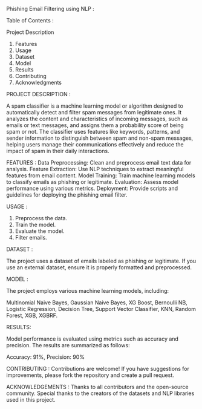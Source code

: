 Phishing Email Filtering using NLP :

Table of Contents :

Project Description
1. Features
2. Usage
3. Dataset
4. Model
5. Results
6. Contributing
7. Acknowledgments

PROJECT DESCRIPTION :

A spam classifier is a machine learning model or algorithm designed to automatically detect and filter spam messages from legitimate ones. It analyzes the content and characteristics of incoming messages, such as emails or text 
messages, and assigns them a probability score of being spam or not. The classifier uses features like keywords, patterns, and sender information to distinguish between spam and non-spam messages, helping users manage their 
communications effectively and reduce the impact of spam in their daily interactions.

FEATURES : 
Data Preprocessing: Clean and preprocess email text data for analysis.
Feature Extraction: Use NLP techniques to extract meaningful features from email content.
Model Training: Train machine learning models to classify emails as phishing or legitimate.
Evaluation: Assess model performance using various metrics.
Deployment: Provide scripts and guidelines for deploying the phishing email filter.

USAGE :

1. Preprocess the data.
2. Train the model.
3. Evaluate the model.
4. Filter emails.

DATASET :

The project uses a dataset of emails labeled as phishing or legitimate. If you use an external dataset, ensure it is properly formatted and preprocessed.

MODEL :

The project employs various machine learning models, including:

Multinomial Naive Bayes,
Gaussian Naive Bayes,
XG Boost,
Bernoulli NB,
Logistic Regression,
Decision Tree,
Support Vector Classifier,
KNN,
Random Forest,
XGB,
XGBRF.

RESULTS:

Model performance is evaluated using metrics such as accuracy and precision. The results are summarized as follows:

Accuracy: 91%, 
Precision: 90%

CONTRIBUTING : 
Contributions are welcome! If you have suggestions for improvements, please fork the repository and create a pull request.

ACKNOWLEDGEMENTS :
Thanks to all contributors and the open-source community.
Special thanks to the creators of the datasets and NLP libraries used in this project.
